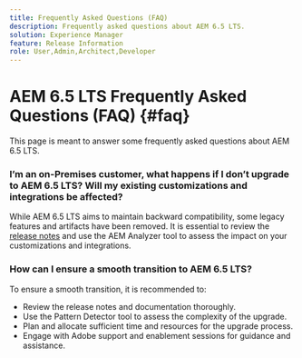 ```yaml
---
title: Frequently Asked Questions (FAQ)
description: Frequently asked questions about AEM 6.5 LTS.
solution: Experience Manager
feature: Release Information
role: User,Admin,Architect,Developer
---
```

# AEM 6.5 LTS Frequently Asked Questions (FAQ) {#faq}

This page is meant to answer some frequently asked questions about AEM 6.5 LTS.

### I’m an on-Premises customer, what happens if I don’t upgrade to AEM 6.5 LTS? Will my existing customizations and integrations be affected?

While AEM 6.5 LTS aims to maintain backward compatibility, some legacy features and artifacts have been removed. 
It is essential to review the [release notes](/help/release-notes/release-notes.md#deprecated-and-removed-features) and use the AEM Analyzer tool to assess the impact on your customizations and integrations.

### How can I ensure a smooth transition to AEM 6.5 LTS?

To ensure a smooth transition, it is recommended to: 

* Review the release notes and documentation thoroughly. 
* Use the Pattern Detector tool to assess the complexity of the upgrade. 
* Plan and allocate sufficient time and resources for the upgrade process. 
* Engage with Adobe support and enablement sessions for guidance and assistance.
